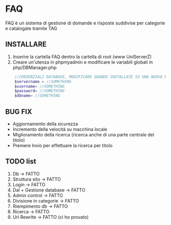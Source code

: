 # FAQ
FAQ è un sistema di gestione di domande e risposte suddivise per categorie e catalogate tramite TAG
## INSTALLARE
1. Inserire la cartella FAQ dentro la cartella di root (www UniServerZ)
2. Creare un'utenza in phpmyadmin e modificare le variabili globali in php/DBManager.php

```php
    //CREDENZIALI DATABASE, MODIFICARE QUANDO INSTALLATE SU UNA NUOVA MACCHINA
    $servername = //SOMETHING
    $username= //SOMETHING
    $password= //SOMETHING
    $dbname= //SOMETHING
```
## BUG FIX
* Aggiornamento della sicurezza
* Incremento della velocità su macchina locale
* Miglioramento della ricerca (ricerca anche di una parte centrale del titolo)
* Premere Invio per effettuare la ricerca per titolo
## TODO list
1. Db -> FATTO
2. Struttura sito -> FATTO
3. Login -> FATTO
4. Dal + Gestione database -> FATTO
5. Admin control -> FATTO
6. Divisione in categorie -> FATTO
7. Riempimento db -> FATTO
8. Ricerca -> FATTO
9. Url Rewrite -> FATTO (ci ho provato)
